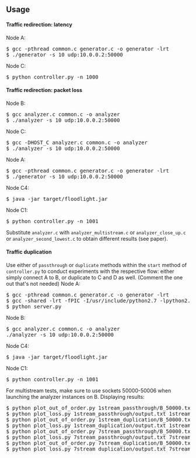 ## Usage

#### Traffic redirection: latency
Node A:
<pre>
$ gcc -pthread common.c generator.c -o generator -lrt
$ ./generator -s 10 udp:10.0.0.2:50000 
</pre>
Node C:
<pre>
$ python controller.py -n 1000
</pre>

#### Traffic redirection: packet loss
Node B:
<pre>
$ gcc analyzer.c common.c -o analyzer
$ ./analyzer -s 10 udp:10.0.0.2:50000
</pre>
Node C: 
<pre>
$ gcc -DHOST_C analyzer.c common.c -o analyzer
$ ./analyzer -s 10 udp:10.0.0.2:50000
</pre>
Node A:
<pre>
$ gcc -pthread common.c generator.c -o generator -lrt
$ ./generator -s 10 udp:10.0.0.2:50000 
</pre>
Node C4:
<pre>
$ java -jar target/floodlight.jar
</pre>
Node C1:
<pre>
$ python controller.py -n 1001
</pre>
Substitute `analyzer.c` with `analyzer_multistream.c` or `analyzer_close_up.c` or `analyzer_second_lowest.c` to obtain different results (see paper).
#### Traffic duplication
Use either of `passthrough` or `duplicate` methods within the `start` method of `controller.py` to conduct experiments with the respective flow: either simply connect A to B, or duplicate to C and D as well. (Comment the one out that's not needed)
Node A:
<pre>
$ gcc -pthread common.c generator.c -o generator -lrt
$ gcc -shared -lrt -fPIC -I/usr/include/python2.7 -lpython2.7 -o cutils.so cutils.c
$ python server.py
</pre>
Node B:
<pre>
$ gcc analyzer.c common.c -o analyzer
./analyzer -s 10 udp:10.0.0.2:50000
</pre>
Node C4:
<pre>
$ java -jar target/floodlight.jar
</pre>
Node C1:
<pre>
$ python controller.py -n 1001
</pre>
For multistream tests, make sure to use sockets 50000-50006 when launching the analyzer instances on B.
Displaying results:
<pre>
$ python plot_out_of_order.py 1stream_passthrough/B_50000.txt
$ python plot_loss.py 1stream_passthrough/output.txt 1stream_passthrough/B_50000.txt
$ python plot_out_of_order.py 1stream_duplication/B_50000.txt
$ python plot_loss.py 1stream_duplication/output.txt 1stream_duplication/B_50000.txt
$ python plot_out_of_order.py 7stream_passthrough/B_50000.txt
$ python plot_loss.py 7stream_passthrough/output.txt 7stream_passthrough/B_50000.txt
$ python plot_out_of_order.py 7stream_duplication/B_50000.txt
$ python plot_loss.py 7stream_duplication/output.txt 7stream_duplication/B_50000.txt
</pre>
